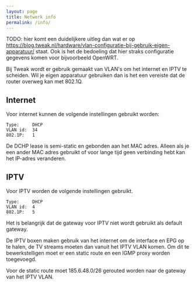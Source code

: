 ```yaml
---
layout: page
title: Netwerk info
permalink: /info/
---
```


TODO: hier komt een duidelijkere uitleg dan wat er op <https://blog.tweak.nl/hardware/vlan-configuratie-bij-gebruik-eigen-apparatuur/> staat.
Ook is het de bedoeling dat hier straks configuratie gegevens komen voor bijvoorbeeld OpenWRT.

Bij Tweak wordt er gebruik gemaakt van VLAN's om het internet en IPTV te scheiden. Wil je eigen apparatuur gebruiken dan is het een vereiste dat de router overweg kan met 802.1Q.

## Internet
Voor internet kunnen de volgende instellingen gebruikt worden:

```
Type:     DHCP
VLAN id:  34
802.1P:   1
```

De DCHP lease is semi-static en gebonden aan het MAC adres. Alleen als je een ander MAC adres gebruikt of voor lange tijd geen verbinding hebt kan het IP-adres veranderen.

## IPTV
Voor IPTV worden de volgende instellingen gebruikt.

```
Type:     DHCP
VLAN id:  4
802.1P:   5
```

Het is belangrijk dat de gateway voor IPTV niet wordt gebruikt als default gateway.

De IPTV boxen maken gebruik van het internet om de interface en EPG op te halen, de TV streams moeten dan vanuit het IPTV VLAN komen. Om dit te bewerkstelligen moet er een static route en een IGMP proxy worden toegevoegd.

Voor de static route moet 185.6.48.0/26 gerouted worden naar de gateway van het IPTV VLAN.
